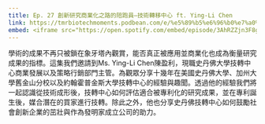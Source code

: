```yaml
---
title: Ep. 27 創新研究商業化之路的陪跑員–技術轉移中心 ft. Ying-Li Chen
link: https://tmrbiotechmoments.podbean.com/e/%e5%89%b5%e6%96%b0%e7%a0%94%e7%a9%b6%e5%95%86%e6%a5%ad%e5%8c%96%e4%b9%8b%e8%b7%af%e7%9a%84%e9%99%aa%e8%b7%91%e5%93%a1/
embed: <iframe src="https://open.spotify.com/embed/episode/3AhRZZjn3F8gFvRms2IqnD" width="100%" height="232" frameborder="0" allowtransparency="true" allow="encrypted-media"></iframe>
---
```


學術的成果不再只被鎖在象牙塔內觀賞，能否真正被應用並商業化也成為衡量研究成果的指標。這集我們邀請到Ms. Ying-Li Chen陳盈利，現職史丹佛大學技轉中心商業發展以及策略行銷部門主管。為觀眾分享十幾年在美國史丹佛大學、加州大學舊金山分校以及約翰霍普金斯大學技轉中心的經驗與趣聞。透過他的經驗我們將一起認識從技術成形後，技轉中心如何評估適合被專利化的研究成果，並在專利誕生後，媒合潛在的買家進行技轉。除此之外，他也分享史丹佛技轉中心如何鼓勵社會創新企業的茁壯與作為發明家成立公司的助力。